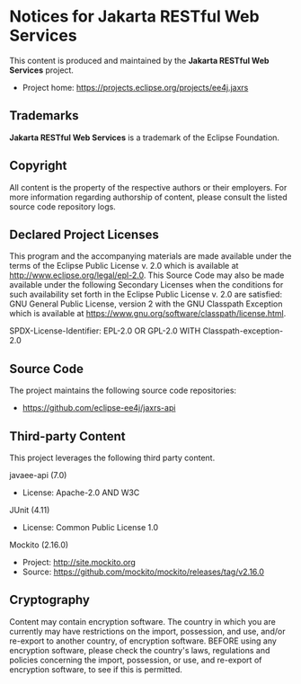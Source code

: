 # Notices for Jakarta RESTful Web Services

This content is produced and maintained by the **Jakarta RESTful Web Services**
project.

* Project home: https://projects.eclipse.org/projects/ee4j.jaxrs

## Trademarks

**Jakarta RESTful Web Services** is a trademark of the Eclipse Foundation.

## Copyright

All content is the property of the respective authors or their employers. For
more information regarding authorship of content, please consult the listed
source code repository logs.

## Declared Project Licenses

This program and the accompanying materials are made available under the terms
of the Eclipse Public License v. 2.0 which is available at
http://www.eclipse.org/legal/epl-2.0. This Source Code may also be made
available under the following Secondary Licenses when the conditions for such
availability set forth in the Eclipse Public License v. 2.0 are satisfied: GNU
General Public License, version 2 with the GNU Classpath Exception which is
available at https://www.gnu.org/software/classpath/license.html.

SPDX-License-Identifier: EPL-2.0 OR GPL-2.0 WITH Classpath-exception-2.0

## Source Code

The project maintains the following source code repositories:

* https://github.com/eclipse-ee4j/jaxrs-api

## Third-party Content

This project leverages the following third party content.

javaee-api (7.0)

* License: Apache-2.0 AND W3C

JUnit (4.11)

* License: Common Public License 1.0

Mockito (2.16.0)

* Project: http://site.mockito.org
* Source: https://github.com/mockito/mockito/releases/tag/v2.16.0

## Cryptography

Content may contain encryption software. The country in which you are currently
may have restrictions on the import, possession, and use, and/or re-export to
another country, of encryption software. BEFORE using any encryption software,
please check the country's laws, regulations and policies concerning the import,
possession, or use, and re-export of encryption software, to see if this is
permitted.

